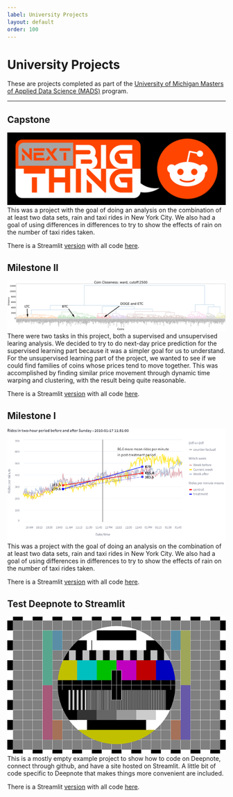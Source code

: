 ```yaml
---
label: University Projects
layout: default
order: 100
---
```


# University Projects

These are projects completed as part of the [University of Michigan Masters of Applied Data Science (MADS)](https://www.si.umich.edu/programs/master-applied-data-science) program.


---
## Capstone
[![](static/next_big_thing.png)](https://mads-698-capstone-next-big-thing.streamlit.app)
This was a project with the goal of doing an analysis on the combination of at least two data sets, rain and taxi rides in New York City. We also had a goal of using differences in differences to try to show the effects of rain on the number of taxi rides taken.

There is a Streamlit [version](https://mads-698-capstone-next-big-thing.streamlit.app) with all code [here](https://github.com/legolego/MADS_698_Capstone).

## Milestone II
[![Dendrogram of coin clusters based on price movement](static/crypto_clusters.png)](https://mads-695-milestone2-crypto-prediction.streamlit.app)
There were two tasks in this project, both a supervised and unsupervised learing analysis. We decided to try to do next-day price prediction for the supervised learning part because it was a simpler goal for us to understand. For the unsupervised learning part of the project, we wanted to see if we could find families of coins whose prices tend to move together. This was accomplished by finding similar price movement through dynamic time warping and clustering, with the result being quite reasonable.

There is a Streamlit [version](https://mads-695-milestone2-crypto-prediction.streamlit.app) with all code [here](https://github.com/legolego/MADS695).

## Milestone I
[![Rain effects of taxi rides](static/taxis_dnd.png)](https://mads-592-milestone1-taxi-weather.streamlit.app)
This was a project with the goal of doing an analysis on the combination of at least two data sets, rain and taxi rides in New York City. We also had a goal of using differences in differences to try to show the effects of rain on the number of taxi rides taken.

There is a Streamlit [version](https://mads-592-milestone1-taxi-weather.streamlit.app) with all code [here](https://github.com/legolego/milestone_1_streamlit).


## Test Deepnote to Streamlit
[![Deepnote to Streamlit](static/DeepnoteStreamlit.png)](https://deepnote-to-stlit-comm-cloud.streamlit.app)
This is a mostly empty example project to show how to code on Deepnote, connect through github, and have a site hosted on Streamlit. A little bit of code specific to Deepnote that makes things more convenient are included.

There is a Streamlit [version](https://deepnote-to-stlit-comm-cloud.streamlit.app) with all code [here](https://github.com/legolego/Streamlit_demo).